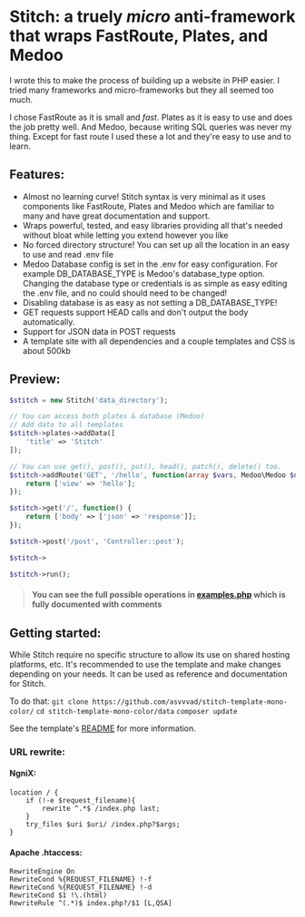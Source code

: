 # Stitch: a truely _micro_ anti-framework that wraps FastRoute, Plates, and Medoo
I wrote this to make the process of building up a website in PHP easier. I tried many frameworks and micro-frameworks but they all seemed too much.

I chose FastRoute as it is small and _fast_. Plates as it is easy to use and does the job pretty well. And Medoo, because writing SQL queries was never my thing.
Except for fast route I used these a lot and they're easy to use and to learn.


## Features:

- Almost no learning curve! Stitch syntax is very minimal as it uses components like FastRoute, Plates and Medoo which are familiar to many and have great documentation and support.
- Wraps powerful, tested, and easy libraries providing all that's needed without bloat while letting you extend however you like
- No forced directory structure! You can set up all the location in an easy to use and read .env file
- Medoo Database config is set in the .env for easy configuration. For example DB_DATABASE_TYPE is Medoo's database_type option. Changing the database type or credentials is as simple as easy editing the .env file, and no could should need to be changed!
- Disabling database is as easy as not setting a DB_DATABASE_TYPE! 
- GET requests support HEAD calls and don't output the body automatically. 
- Support for JSON data in POST requests
- A template site with all dependencies and a couple templates and CSS is about 500kb

## Preview:

```php
$stitch = new Stitch('data_directory');

// You can access both plates & database (Medoo)
// Add data to all templates
$stitch->plates->addData([
	'title' => 'Stitch'
]);

// You can use get(), post(), put(), head(), patch(), delete() too.
$stitch->addRoute('GET', '/hello', function(array $vars, Medoo\Medoo $db) : array {
	return ['view' => 'hello'];
});

$stitch->get('/', function() {
    return ['body' => ['json' => 'response']];
});

$stitch->post('/post', 'Controller::post');

$stitch->

$stitch->run();
```

> #### You can see the full possible operations in [examples.php](examples.php) which is fully documented with comments

## Getting started:

While Stitch require no specific structure to allow its use on shared hosting platforms, etc. It's recommended to use the template and make changes depending on your needs.
It can be used as reference and documentation for Stitch.

To do that:
`git clone https://github.com/asvvvad/stitch-template-mono-color/`
`cd stitch-template-mono-color/data`
`composer update` 

See the template's [README](https://github.com/asvvvad/stitch-template-mono-color/blob/master/README.md) for more information.

### URL rewrite:

#### NgniX:
```
location / {
    if (!-e $request_filename){
        rewrite ^.*$ /index.php last;
    }
    try_files $uri $uri/ /index.php?$args;
}
```

#### Apache .htaccess:
```
RewriteEngine On
RewriteCond %{REQUEST_FILENAME} !-f
RewriteCond %{REQUEST_FILENAME} !-d
RewriteCond $1 !\.(html)
RewriteRule ^(.*)$ index.php?/$1 [L,QSA]
```